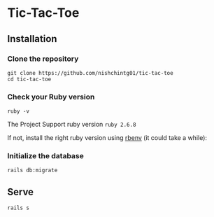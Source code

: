 # Tic-Tac-Toe

## Installation

### Clone the repository

```shell
git clone https://github.com/nishchintg01/tic-tac-toe
cd tic-tac-toe
```

### Check your Ruby version

```shell
ruby -v
```
The Project Support ruby version `ruby 2.6.8`

If not, install the right ruby version using [rbenv](https://github.com/rbenv/rbenv) (it could take a while):

### Initialize the database

```shell
rails db:migrate 
```

## Serve

```shell
rails s
```
